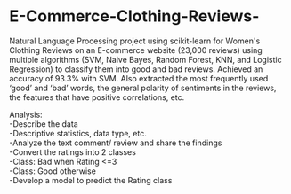# E-Commerce-Clothing-Reviews-

Natural Language Processing project using scikit-learn for Women's Clothing Reviews on an E-commerce website (23,000 reviews) using
multiple algorithms (SVM, Naive Bayes, Random Forest, KNN, and Logistic Regression) to classify them into good and bad reviews. Achieved 
an accuracy of 93.3% with SVM. Also extracted the most frequently used ‘good’ and ‘bad’ words, the general polarity of sentiments in the 
reviews, the features that have positive
correlations, etc.   
   
Analysis:       
-Describe the data     
-Descriptive statistics, data type, etc.    
-Analyze the text comment/ review and share the findings  
-Convert the ratings into 2 classes  
-Class: Bad when Rating <=3  
-Class: Good otherwise   
-Develop a model to predict the Rating class  
